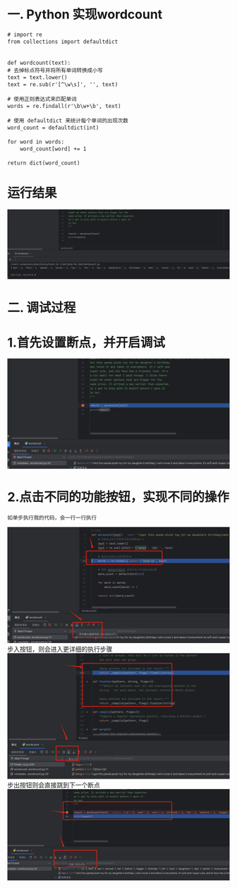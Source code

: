 
# 一. Python 实现wordcount
    # import re
    from collections import defaultdict


    def wordcount(text):
    # 去掉标点符号并将所有单词转换成小写
    text = text.lower()
    text = re.sub(r'[^\w\s]', '', text)

    # 使用正则表达式来匹配单词
    words = re.findall(r'\b\w+\b', text)

    # 使用 defaultdict 来统计每个单词的出现次数
    word_count = defaultdict(int)

    for word in words:
        word_count[word] += 1

    return dict(word_count)
# 运行结果
![GitHub Logo](./images/python_result.png)

# 二. 调试过程
# 1.首先设置断点，并开启调试
![GitHub Logo](./images/断点.png)
# 2.点击不同的功能按钮，实现不同的操作
    如单步执行我的代码，会一行一行执行
![GitHub Logo](./images/单步.png)
    步入按钮，则会进入更详细的执行步骤
![GitHub Logo](./images/步入.png)
    步出按钮则会直接跳到下一个断点
![GitHub Logo](./images/步出.png)
